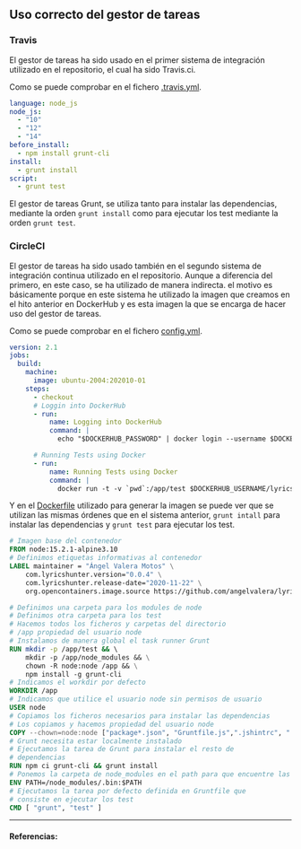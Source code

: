 ## Uso correcto del gestor de tareas

### Travis

El gestor de tareas ha sido usado en el primer sistema de integración utilizado en el repositorio, el cual ha sido Travis.ci.

Como se puede comprobar en el fichero [.travis.yml](../../.travis.yml).

```yml
language: node_js
node_js:
  - "10"
  - "12"
  - "14"
before_install:
  - npm install grunt-cli
install:
  - grunt install
script:
  - grunt test
```
El gestor de tareas Grunt, se utiliza tanto para instalar las dependencias, mediante la orden `grunt install` como para ejecutar los test mediante la orden `grunt test`.

### CircleCI

El gestor de tareas ha sido usado también en el segundo sistema de integración continua utilizado en el repositorio. Aunque a diferencia del primero, en este caso, se ha utilizado de manera indirecta. el motivo es básicamente porque en este sistema he utilizado la imagen que creamos en el hito anterior en DockerHub y es esta imagen la que se encarga de hacer uso del gestor de tareas.

Como se puede comprobar en el fichero [config.yml](../../.circleci/config.yml).
```yml
version: 2.1
jobs:
  build:
    machine: 
      image: ubuntu-2004:202010-01
    steps:
      - checkout
      # Loggin into DockerHub
      - run: 
          name: Logging into DockerHub
          command: | 
            echo "$DOCKERHUB_PASSWORD" | docker login --username $DOCKERHUB_USERNAME --password-stdin         

      # Running Tests using Docker
      - run:
          name: Running Tests using Docker
          command: | 
            docker run -t -v `pwd`:/app/test $DOCKERHUB_USERNAME/lyricshunter
```

Y en el [Dockerfile](../../Dockerfile) utilizado para generar la imagen se puede ver que se utilizan las mismas órdenes que en el sistema anterior, `grunt intall` para instalar las dependencias y `grunt test` para ejecutar los test.

```Dockerfile
# Imagen base del contenedor
FROM node:15.2.1-alpine3.10
# Definimos etiquetas informativas al contenedor
LABEL maintainer = "Ángel Valera Motos" \
    com.lyricshunter.version="0.0.4" \
    com.lyricshunter.release-date="2020-11-22" \
    org.opencontainers.image.source https://github.com/angelvalera/lyricshunter

# Definimos una carpeta para los modules de node
# Definimos otra carpeta para los test 
# Hacemos todos los ficheros y carpetas del directorio 
# /app propiedad del usuario node
# Instalamos de manera global el task runner Grunt
RUN mkdir -p /app/test && \    
    mkdir -p /app/node_modules && \
    chown -R node:node /app && \
    npm install -g grunt-cli 
# Indicamos el workdir por defecto
WORKDIR /app
# Indicamos que utilice el usuario node sin permisos de usuario
USER node 
# Copiamos los ficheros necesarios para instalar las dependencias
# Los copiamos y hacemos propiedad del usuario node
COPY --chown=node:node ["package*.json", "Gruntfile.js",".jshintrc", "./"]
# Grunt necesita estar localmente instalado
# Ejecutamos la tarea de Grunt para instalar el resto de 
# dependencias
RUN npm ci grunt-cli && grunt install
# Ponemos la carpeta de node_modules en el path para que encuentre las dependencias
ENV PATH=/node_modules/.bin:$PATH
# Ejecutamos la tarea por defecto definida en Gruntfile que
# consiste en ejecutar los test
CMD [ "grunt", "test" ]
```


---
#### Referencias: